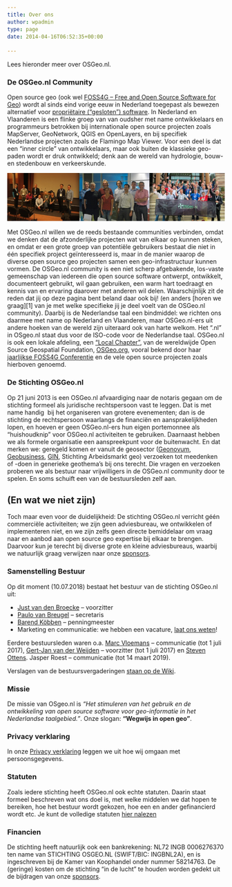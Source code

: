 ```yaml
---
title: Over ons
author: wpadmin
type: page
date: 2014-04-16T06:52:35+00:00

---
```

Lees hieronder meer over OSGeo.nl.

### De OSGeo.nl Community

Open source geo (ook wel [FOSS4G &#8211; Free and Open Source Software for Geo][8]) wordt al sinds eind vorige eeuw in Nederland toegepast als bewezen alternatief voor [propriëtaire (&#8220;gesloten&#8221;) software][9]. In Nederland en Vlaanderen is een flinke groep van van oudsher met name ontwikkelaars en programmeurs betrokken bij internationale open source projecten zoals MapServer, GeoNetwork, QGIS en OpenLayers, en bij specifiek Nederlandse projecten zoals de Flamingo Map Viewer. Voor een deel is dat een &#8220;inner circle&#8221; van ontwikkelaars, maar ook buiten de klassieke geo-paden wordt er druk ontwikkeld; denk aan de wereld van hydrologie, bouw- en stedenbouw en verkeerskunde.

<!-- <img loading="lazy" class="wp-image-347 size-full aligncenter" src="/uploads/2014/04/osgeonl-groepsfotos-breed.jpg" alt="osgeonl-groepsfotos-breed" width="800" height="176" srcset="/uploads/2014/04/osgeonl-groepsfotos-breed.jpg 800w, /uploads/2014/04/osgeonl-groepsfotos-breed-300x66.jpg 300w, /uploads/2014/04/osgeonl-groepsfotos-breed-250x55.jpg 250w, /uploads/2014/04/osgeonl-groepsfotos-breed-150x33.jpg 150w" sizes="(max-width: 800px) 100vw, 800px" /> -->
![ ](/uploads/2014/04/osgeonl-groepsfotos-breed.jpg)

Met OSGeo.nl willen we de reeds bestaande communities verbinden, omdat we denken dat de afzonderlijke projecten wat van elkaar op kunnen steken, en omdat er een grote groep van potentiële gebruikers bestaat die niet in één specifiek project geïnteresseerd is, maar in de manier waarop de diverse open source geo projecten samen een geo-infrastructuur kunnen vormen. De OSGeo.nl community is een niet scherp afgebakende, los-vaste gemeenschap van iedereen die open source software ontwerpt, ontwikkelt, documenteert gebruikt, wil gaan gebruiken, een warm hart toedraagt en kennis van en ervaring daarover met anderen wil delen. Waarschijnlijk zit de reden dat jij op deze pagina bent beland daar ook bij! (en anders [horen we graag][1] van je met welke specifieke jij je deel voelt van de OSGeo.nl community). Daarbij is de Nederlandse taal een bindmiddel: we richten ons daarmee met name op Nederland en Vlaanderen, maar OSGeo.nl-ers uit andere hoeken van de wereld zijn uiteraard ook van harte welkom. Het &#8220;.nl&#8221; in OSgeo.nl staat dus voor de ISO-code voor de Nederlandse taal. OSGeo.nl is ook een lokale afdeling, een [&#8220;Local Chapter&#8221;][10], van de wereldwijde Open Source Geospatial Foundation, [OSGeo.org][11], vooral bekend door haar [jaarlijkse FOSS4G Conferentie][12] en de vele open source projecten zoals hierboven genoemd.

### De Stichting OSGeo.nl

Op 21 juni 2013 is een OSGeo.nl afvaardiging naar de notaris gegaan om de stichting formeel als juridische rechtspersoon vast te leggen. Dat is met name handig  bij het organiseren van grotere evenementen; dan is de stichting de rechtspersoon waarlangs de financiën en aansprakelijkheden lopen, en hoeven er geen OSGeo.nl-ers hun eigen portemonnee als &#8220;huishoudknip&#8221; voor OSGeo.nl activiteiten te gebruiken. Daarnaast hebben we als formele organisatie een aanspreekpunt voor de buitenwacht. En dat merken we: geregeld komen er vanuit de geosector ([Geonovum][13], [Geobusiness][14], [GIN][15], Stichting Arbeidsmarkt geo) verzoeken tot meedenken of -doen in generieke geothema&#8217;s bij ons terecht. Die vragen en verzoeken proberen we als bestuur naar vrijwilligers in de OSGeo.nl community door te spelen. En soms schuift een van de bestuursleden zelf aan.

## (En wat we niet zijn)

Toch maar even voor de duidelijkheid: De stichting OSGeo.nl verricht géén commerciële activiteiten; we zijn geen adviesbureau, we ontwikkelen of implementeren niet, en we zijn zelfs geen directe bemiddelaar om vraag naar en aanbod aan open source geo expertise bij elkaar te brengen. Daarvoor kun je terecht bij diverse grote en kleine adviesbureaus, waarbij we natuurlijk graag verwijzen naar onze [sponsors][16].

### Samenstelling Bestuur

Op dit moment (10.07.2018) bestaat het bestuur van de stichting OSGeo.nl uit:

  * [Just van den Broecke][17] &#8211; voorzitter
  * [Paulo van Breugel][18] &#8211; secretaris
  * [Barend Köbben][19] &#8211; penningmeester
  * Marketing en communicatie: we hebben een vacature, [laat ons weten][3]!

Eerdere bestuursleden waren o.a. [Marc Vloemans][20] &#8211; communicatie (tot 1 juli 2017), [Gert-Jan van der Weijden][21] &#8211; voorzitter (tot 1 juli 2017) en [Steven Ottens][22]. Jasper Roest &#8211; communicatie (tot 14 maart 2019).

Verslagen van de bestuursvergaderingen [staan op de Wiki][5].

### Missie

De missie van OSgeo.nl is _&#8220;Het stimuleren van het gebruik en de ontwikkeling van open source software voor geo-informatie in het Nederlandse taalgebied.&#8221;_. Onze slogan: **&#8220;Wegwijs in open geo&#8221;**.

### Privacy verklaring

In onze [Privacy verklaring][6] leggen we uit hoe wij omgaan met persoonsgegevens.

### Statuten

Zoals iedere stichting heeft OSGeo.nl ook echte statuten. Daarin staat formeel beschreven wat ons doel is, met welke middelen we dat hopen te bereiken, hoe het bestuur wordt gekozen, hoe een en ander gefinancierd wordt etc. Je kunt de volledige statuten [hier nalezen][7]

### Financien

De stichting heeft natuurlijk ook een bankrekening: NL72 INGB 0006276370 ten name van STICHTING OSGEO.NL (SWIFT/BIC: INGBNL2A), en is ingeschreven bij de Kamer van Koophandel onder nummer 58214763. De (geringe) kosten om de stichting &#8220;in de lucht&#8221; te houden worden gedekt uit de bijdragen van onze [sponsors][16].

 [3]: mailto:bestuur@osgeo.nl
 [5]: http://wiki.osgeo.org/wiki/Nederlands/bijeenkomsten
 [6]: https://osgeo.nl/privacy-verklaring/
 [7]: /uploads/2014/07/digitaal-afschrift-akte-van-oprichting.pdf
 [8]: http://wiki.osgeo.org/wiki/FOSS4G
 [9]: http://nl.wikipedia.org/wiki/Propri%C3%ABtaire_software
 [10]: https://www.osgeo.org/local-chapters/netherlands-local-chapter/
 [11]: http://osgeo.org
 [12]: http://foss4g.org/
 [13]: http://geonovum.nl
 [14]: http://geobusiness.nl
 [15]: http://geo-info.nl
 [16]: http://osgeo.nl/sponsors/ "Sponsors"
 [17]: http://wiki.osgeo.org/wiki/Just_van_den_Broecke
 [18]: https://wiki.osgeo.org/wiki/User:Ecodiv
 [19]: http://wiki.osgeo.org/wiki/BarendKobben
 [20]: http://wiki.osgeo.org/wiki/User:Marc_Vloemans
 [21]: http://wiki.osgeo.org/wiki/User:Geejee
 [22]: https://wiki.osgeo.org/wiki/Steven_Ottens
